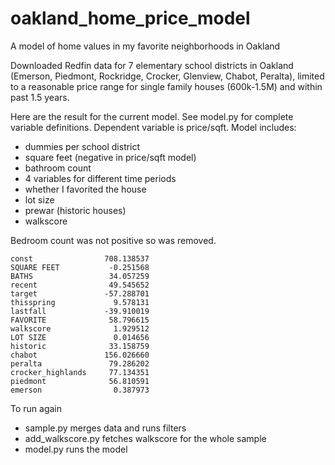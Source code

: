 # oakland_home_price_model
A model of home values in my favorite neighborhoods in Oakland

Downloaded Redfin data for 7 elementary school districts in Oakland (Emerson, Piedmont, Rockridge, Crocker, Glenview, Chabot, Peralta), limited to a reasonable price range for single family houses (600k-1.5M) and within past 1.5 years.

Here are the result for the current model.  See model.py for complete variable definitions.  Dependent variable is price/sqft. Model includes:
* dummies per school district
* square feet (negative in price/sqft model)
* bathroom count
* 4 variables for different time periods
* whether I favorited the house
* lot size
* prewar (historic houses)
* walkscore

Bedroom count was not positive so was removed.

```
const                708.138537
SQUARE FEET           -0.251568
BATHS                 34.057259
recent                49.545652
target               -57.288701
thisspring             9.578131
lastfall             -39.910019
FAVORITE              58.796615
walkscore              1.929512
LOT SIZE               0.014656
historic              33.158759
chabot               156.026660
peralta               79.286202
crocker_highlands     77.134351
piedmont              56.810591
emerson                0.387973
```
To run again

* sample.py merges data and runs filters
* add_walkscore.py fetches walkscore for the whole sample
* model.py runs the model
